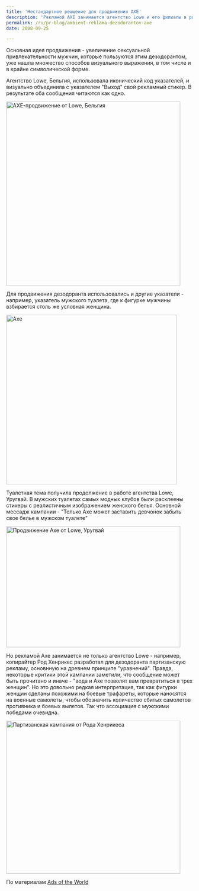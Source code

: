 ```yaml
---
title: 'Нестандартное решщение для продвижения AXE'
description: 'Рекламой AXE занимается агентство Lowe и его филиалы в разных странах. Основная идея продвижения - увеличение сексуальной привлекательности мужчин, которые пользуются этим дезодорантом, уже нашла множество способов визуального выражения, в том числе и в крайне символической форме.'
permalink: /ru/pr-blog/ambient-reklama-dezodorantov-axe
date: 2008-09-25

---
```


Основная идея продвижения - увеличение сексуальной привлекательности мужчин, которые пользуются этим дезодорантом, уже нашла множество способов визуального выражения, в том числе и в крайне символической форме.

Агентство Lowe, Бельгия, использовала иконический код указателей, и визуально объединила с указателем "Выход" свой рекламный стикер. В результате оба сообщения читаются как одно.

<img src="{{ site.assets }}/upload/axe.jpg" alt="AXE-продвижение от Lowe, Бельгия" title="AXE-продвижение от Lowe, Бельгия"  class="post__img" width="470" height="496">

Для продвижения дезодоранта использовались и другие указатели - например, указатель мужского туалета, где к фигурке мужчины взбирается столь же условная женщина.

<img src="{{ site.assets }}/upload/axe_great_ads_1.jpg" alt="Axe" title="Axe"  class="post__img" width="460" height="457">

Туалетная тема получила продолжение в работе агентства Lowe, Уругвай.  В мужских  туалетах самых модных клубов были расклеены стикеры с реалистичным изображением женского белья. Основной мессадж кампании - "Только Axe может заставить девчонок забыть свое белье в мужском туалете"

<a href="https://adsoftheworld.com/media/ambient/axe_lingerie_stickers?size=_original"><img src="{{ site.assets }}/upload/lenceria.jpg" alt="Продвижение Axe от Lowe, Уругвай" title="Продвижение Axe от Lowe, Уругвай"  class="post__img" width="470" height="326"></a>

Но рекламой Axe занимается не только агентство Lowe - например, копирайтер Род Хенрикес разработал для дезодоранта партизанскую рекламу, основнную на древнем принципе "уравнений". Правда, некоторые критики этой кампании заметили, что сообщение может быть прочитано и иначе - "вода и Axe позволят вам превратиться в трех женщин". Но это довольно редкая интерпретация, так как фигурки женщин сделаны похожими на боевые трафареты, которые наносятся на военные самолеты, чтобы обозначить количество сбитых самолетов противника и боевых вылетов. Так что ассоциация с мужскими победами очевидна.

<a href="https://adsoftheworld.com/media/ambient/axe_shower_gel_stickers?size=_original"><img src="{{ site.assets }}/upload/1203370241.jpg" alt="Партизанская кампания от Рода Хенрикеса" title="Партизанская кампания от Рода Хенрикеса"  class="post__img" width="470" height="412"></a>

По материалам <a href="https://adsoftheworld.com">Ads of the World </a>

